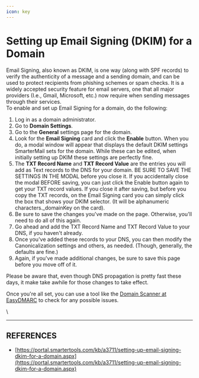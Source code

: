```yaml
---
icon: key
---
```


# Setting up Email Signing (DKIM) for a Domain

Email Signing, also known as DKIM, is one way (along with SPF records) to verify the authenticity of a message and a sending domain, and can be used to protect recipients from phishing schemes or spam checks. It is a widely accepted security feature for email servers, one that all major providers (I.e., Gmail, Microsoft, etc.) now require when sending messages through their services.\
To enable and set up Email Signing for a domain, do the following:

1. Log in as a domain administrator.
2. Go to **Domain Settings**.
3. Go to the **General** settings page for the domain.
4. Look for the **Email Signing** card and click the **Enable** button. When you do, a modal window will appear that displays the default DKIM settings SmarterMail sets for the domain. While these can be edited, when initially setting up DKIM these settings are perfectly fine.
5. The **TXT Record Name** and **TXT Record Value** are the entries you will add as Text records to the DNS for your domain.  BE SURE TO SAVE THE SETTINGS IN THE MODAL before you close it. If you accidentally close the modal BEFORE saving, you can just click the Enable button again to get your TXT record values. If you close it after saving, but before you copy the TXT records, on the Email Signing card you can simply click the box that shows your DKIM selector. (It will be alphanumeric characters.\_domainKey on the card).&#x20;
6. Be sure to save the changes you've made on the page. Otherwise, you'll need to do all of this again.
7. Go ahead and add the TXT Record Name and TXT Record Value to your DNS, if you haven't already.
8. Once you've added these records to your DNS, you can then modify the Canonicalization settings and others, as needed. (Though, generally, the defaults are fine.)&#x20;
9. Again, if you've made additional changes, be sure to save this page before you move off of it.&#x20;

Please be aware that, even though DNS propagation is pretty fast these days, it make take awhile for those changes to take effect.

Once you're all set, you can use a tool like the [Domain Scanner at EasyDMARC](https://easydmarc.com/tools/domain-scanner) to check for any possible issues.

\


***

## REFERENCES

* [https://portal.smartertools.com/kb/a3711/setting-up-email-signing-dkim-for-a-domain.aspx](https://portal.smartertools.com/kb/a3711/setting-up-email-signing-dkim-for-a-domain.aspx)

